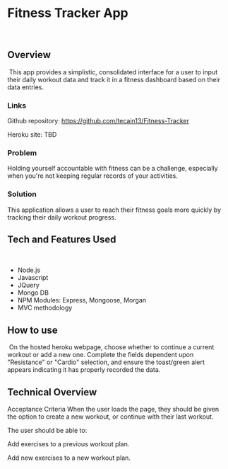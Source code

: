 # Fitness Tracker App
​
## Overview
​
This app provides a simplistic, consolidated interface for a user to input their daily workout data and track it in a fitness dashboard based on their data entries. 

### Links

Github repository: https://github.com/tecain13/Fitness-Tracker

Heroku site: TBD
​
### Problem
Holding yourself accountable with fitness can be a challenge, especially when you're not keeping regular records of your activities. 
​
### Solution

This application allows a user to reach their fitness goals more quickly by tracking their daily workout progress.
​
## Tech and Features Used
​
* Node.js
* Javascript
* JQuery
* Mongo DB
* NPM Modules: Express, Mongoose, Morgan
* MVC methodology

## How to use
​
On the hosted heroku webpage, choose whether to continue a current workout or add a new one. Complete the fields dependent upon "Resistance" or "Cardio" selection, and ensure the toast/green alert appears indicating it has properly recorded the data.

## Technical Overview

Acceptance Criteria
When the user loads the page, they should be given the option to create a new workout, or continue with their last workout.

The user should be able to:

Add exercises to a previous workout plan.

Add new exercises to a new workout plan.
